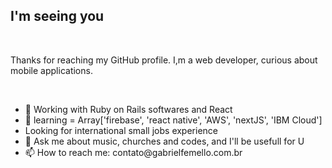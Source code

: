 
## I'm seeing you
<br />
<p>Thanks for reaching my GitHub profile. I,m a web developer, curious about mobile applications.</p>
<br />
<ul>
<li> 🔭 Working with Ruby on Rails softwares and React</li>
<li> 🌱 learning = Array['firebase', 'react native', 'AWS', 'nextJS', 'IBM Cloud']</li>
<li> Looking for international small jobs experience  </li>
<li> 💬 Ask me about music, churches and codes, and I'll be usefull for U</li>
<li> 📫 How to reach me: contato@gabrielfemello.com.br</li>
</ul>

<!--
**GabrielFeMello/GabrielFeMello** is a ✨ _special_ ✨ repository because its `README.md` (this file) appears on your GitHub profile.

Here are some ideas to get you started:

-->
